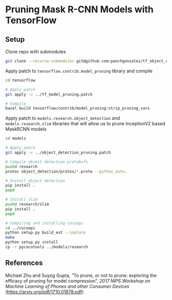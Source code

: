 # Pruning Mask R-CNN Models with TensorFlow


## Setup

Clone repo with submodules
```bash
git clone --recurse-submodules git@github.com:panchgonzalez/tf_object_detection_pruning.git
```

Apply patch to `tensorflow.contrib.model_pruning` library and compile

```bash
cd tensorflow

# Apply patch
git apply -v ../tf_model_pruning.patch

# Compile
bazel build tensorflow/contrib/model_pruning:strip_pruning_vars
```

Apply patch to `models.research.object_detection` and  `models.research.slim` libraries
that will allow us to prune InceptionV2 based MaskRCNN models

```bash
cd models

# Apply patch
git apply -v ../object_detection_pruning.patch

# Compile object detection protobufs
pushd research
protoc object_detection/protos/*.proto --python_out=.

# Install object detection
pip install .
popd

# Install slim
pushd research/slim
pip install .
popd

# Compiling and installing cocoapi
cd ../cocoapi
python setup.py build_ext --inplace
make
python setup.py install
cp -r pycocotools ../models/research
```


## References

Michael Zhu and Suyog Gupta, “To prune, or not to prune: exploring the efficacy of pruning for model compression”, *2017 NIPS Workshop on Machine Learning of Phones and other Consumer Devices* (https://arxiv.org/pdf/1710.01878.pdf)
